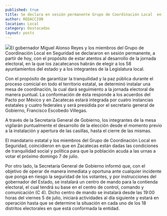```yaml
---
published: true
title: Se declara en sesión permanente Grupo de Coordinación Local  en Seguridad
author: REDACCION
location: Local
category: Destacadas
layout: posts
---
```


![](http://i.imgur.com/CNTkhvEm.jpg)El gobernador Miguel Alonso Reyes y los miembros del Grupo de Coordinación Local en Seguridad se declararon en sesión permanente, a partir de hoy, con el propósito de estar atentos al desarrollo de la jornada electoral, en la que los zacatecanos habrán de elegir a los 58 ayuntamientos del estado y a los integrantes de la Legislatura local.

Con el propósito de garantizar la tranquilidad y la paz pública durante el proceso comicial en todo el territorio estatal, se determinó instalar una mesa de coordinación, la cual dará
seguimiento a la jornada electoral de manera puntual. La conformación de ésta responde a los acuerdos del Pacto por México y en Zacatecas estará integrada por cuatro instancias estatales y cuatro federales y será presidida por el secretario general de Gobierno, Francisco Escobedo Villegas.

A través de la Secretaría General de Gobierno, los integrantes de la mesa vigilarán puntualmente el desarrollo de la elección desde el momento previo a la instalación y apertura de las casillas, hasta el cierre de las mismas.

El mandatario estatal y los miembros del Grupo de Coordinación Local en Seguridad, coincidieron en que en Zacatecas están dadas las condiciones de tranquilidad social y política para que la población acuda a las urnas a votar el próximo domingo 7 de julio. 

Por otro lado, la Secretaría General de Gobierno informó que, con el objetivo de operar de manera inmediata y oportuna ante cualquier incidente que ponga en riesgo la seguridad de los votantes, y por instrucciones del gobernador del Estado, se instalará un centro de mando para la contienda electoral, el cual tendrá su base en el centro de control, comando y comunicación (C 4). Dicho centro de mando se instalará desde las 19:00 horas del viernes 5 de julio, iniciará actividades al día siguiente y estará en operación hasta que se determine la situación en cada uno de los 18 distritos electorales en que está conformada la entidad.
